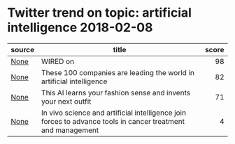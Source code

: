 # Twitter trend on topic: artificial intelligence 2018-02-08

|            source             |                                                   title                                                   |score|
|-------------------------------|-----------------------------------------------------------------------------------------------------------|----:|
|[None](https://t.co/JCP8WuWfI9)|WIRED on                                                                                                   |   98|
|[None](https://t.co/3C2OKas0m0)|These 100 companies are leading the world in artificial intelligence                                       |   82|
|[None](https://t.co/Mk542TbCU4)|This AI learns your fashion sense and invents your next outfit                                             |   71|
|[None](https://t.co/8EugyRSmG2)|In vivo science and artificial intelligence join forces to advance tools in cancer treatment and management|    4|

